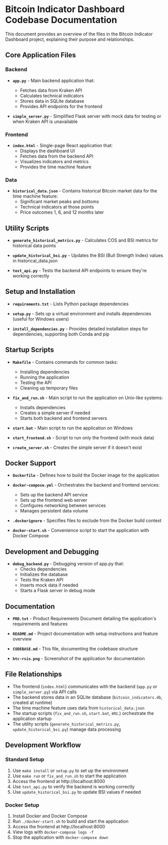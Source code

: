 # Bitcoin Indicator Dashboard Codebase Documentation

This document provides an overview of the files in the Bitcoin Indicator Dashboard project, explaining their purpose and relationships.

## Core Application Files

### Backend

- **`app.py`** - Main backend application that:
  - Fetches data from Kraken API
  - Calculates technical indicators
  - Stores data in SQLite database
  - Provides API endpoints for the frontend

- **`simple_server.py`** - Simplified Flask server with mock data for testing or when Kraken API is unavailable

### Frontend

- **`index.html`** - Single-page React application that:
  - Displays the dashboard UI
  - Fetches data from the backend API
  - Visualizes indicators and metrics
  - Provides the time machine feature

### Data

- **`historical_data.json`** - Contains historical Bitcoin market data for the time machine feature:
  - Significant market peaks and bottoms
  - Technical indicators at those points
  - Price outcomes 1, 6, and 12 months later

## Utility Scripts

- **`generate_historical_metrics.py`** - Calculates COS and BSI metrics for historical data points

- **`update_historical_bsi.py`** - Updates the BSI (Bull Strength Index) values in historical_data.json

- **`test_api.py`** - Tests the backend API endpoints to ensure they're working correctly

## Setup and Installation

- **`requirements.txt`** - Lists Python package dependencies

- **`setup.py`** - Sets up a virtual environment and installs dependencies (useful for Windows users)

- **`install_dependencies.py`** - Provides detailed installation steps for dependencies, supporting both Conda and pip

## Startup Scripts

- **`Makefile`** - Contains commands for common tasks:
  - Installing dependencies
  - Running the application
  - Testing the API
  - Cleaning up temporary files

- **`fix_and_run.sh`** - Main script to run the application on Unix-like systems:
  - Installs dependencies
  - Creates a simple server if needed
  - Starts both backend and frontend servers

- **`start.bat`** - Main script to run the application on Windows

- **`start_frontend.sh`** - Script to run only the frontend (with mock data)

- **`create_server.sh`** - Creates the simple server if it doesn't exist

## Docker Support

- **`Dockerfile`** - Defines how to build the Docker image for the application

- **`docker-compose.yml`** - Orchestrates the backend and frontend services:
  - Sets up the backend API service
  - Sets up the frontend web server
  - Configures networking between services
  - Manages persistent data volume

- **`.dockerignore`** - Specifies files to exclude from the Docker build context

- **`docker-start.sh`** - Convenience script to start the application with Docker Compose

## Development and Debugging

- **`debug_backend.py`** - Debugging version of app.py that:
  - Checks dependencies
  - Initializes the database
  - Tests the Kraken API
  - Inserts mock data if needed
  - Starts a Flask server in debug mode

## Documentation

- **`PRD.txt`** - Product Requirements Document detailing the application's requirements and features

- **`README.md`** - Project documentation with setup instructions and feature overview

- **`CODEBASE.md`** - This file, documenting the codebase structure

- **`btc-rsis.png`** - Screenshot of the application for documentation

## File Relationships

- The frontend (`index.html`) communicates with the backend (`app.py` or `simple_server.py`) via API calls
- The backend stores data in an SQLite database (`bitcoin_indicators.db`, created at runtime)
- The time machine feature uses data from `historical_data.json`
- The startup scripts (`fix_and_run.sh`, `start.bat`, etc.) orchestrate the application startup
- The utility scripts (`generate_historical_metrics.py`, `update_historical_bsi.py`) manage data processing

## Development Workflow

### Standard Setup
1. Use `make install` or `setup.py` to set up the environment
2. Use `make run` or `fix_and_run.sh` to start the application
3. Access the frontend at http://localhost:8000
4. Use `test_api.py` to verify the backend is working correctly
5. Use `update_historical_bsi.py` to update BSI values if needed

### Docker Setup
1. Install Docker and Docker Compose
2. Run `./docker-start.sh` to build and start the application
3. Access the frontend at http://localhost:8000
4. View logs with `docker-compose logs -f`
5. Stop the application with `docker-compose down`
